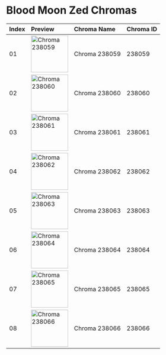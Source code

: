 # Blood Moon Zed Chromas

| Index | Preview | Chroma Name | Chroma ID |
|:---|:---|:---|:---|
| 01 | <img src='https://raw.communitydragon.org/latest/plugins/rcp-be-lol-game-data/global/default/v1/champion-chroma-images/238/238059.png' alt='Chroma 238059' width='100'> | Chroma 238059 | 238059 |
| 02 | <img src='https://raw.communitydragon.org/latest/plugins/rcp-be-lol-game-data/global/default/v1/champion-chroma-images/238/238060.png' alt='Chroma 238060' width='100'> | Chroma 238060 | 238060 |
| 03 | <img src='https://raw.communitydragon.org/latest/plugins/rcp-be-lol-game-data/global/default/v1/champion-chroma-images/238/238061.png' alt='Chroma 238061' width='100'> | Chroma 238061 | 238061 |
| 04 | <img src='https://raw.communitydragon.org/latest/plugins/rcp-be-lol-game-data/global/default/v1/champion-chroma-images/238/238062.png' alt='Chroma 238062' width='100'> | Chroma 238062 | 238062 |
| 05 | <img src='https://raw.communitydragon.org/latest/plugins/rcp-be-lol-game-data/global/default/v1/champion-chroma-images/238/238063.png' alt='Chroma 238063' width='100'> | Chroma 238063 | 238063 |
| 06 | <img src='https://raw.communitydragon.org/latest/plugins/rcp-be-lol-game-data/global/default/v1/champion-chroma-images/238/238064.png' alt='Chroma 238064' width='100'> | Chroma 238064 | 238064 |
| 07 | <img src='https://raw.communitydragon.org/latest/plugins/rcp-be-lol-game-data/global/default/v1/champion-chroma-images/238/238065.png' alt='Chroma 238065' width='100'> | Chroma 238065 | 238065 |
| 08 | <img src='https://raw.communitydragon.org/latest/plugins/rcp-be-lol-game-data/global/default/v1/champion-chroma-images/238/238066.png' alt='Chroma 238066' width='100'> | Chroma 238066 | 238066 |
